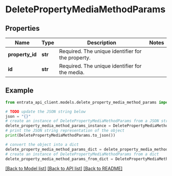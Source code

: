 # DeletePropertyMediaMethodParams


## Properties

Name | Type | Description | Notes
------------ | ------------- | ------------- | -------------
**property_id** | **str** | Required. The unique identifier for the property. | 
**id** | **str** | Required. The unique identifier for the media. | 

## Example

```python
from entrata_api_client.models.delete_property_media_method_params import DeletePropertyMediaMethodParams

# TODO update the JSON string below
json = "{}"
# create an instance of DeletePropertyMediaMethodParams from a JSON string
delete_property_media_method_params_instance = DeletePropertyMediaMethodParams.from_json(json)
# print the JSON string representation of the object
print(DeletePropertyMediaMethodParams.to_json())

# convert the object into a dict
delete_property_media_method_params_dict = delete_property_media_method_params_instance.to_dict()
# create an instance of DeletePropertyMediaMethodParams from a dict
delete_property_media_method_params_from_dict = DeletePropertyMediaMethodParams.from_dict(delete_property_media_method_params_dict)
```
[[Back to Model list]](../README.md#documentation-for-models) [[Back to API list]](../README.md#documentation-for-api-endpoints) [[Back to README]](../README.md)


